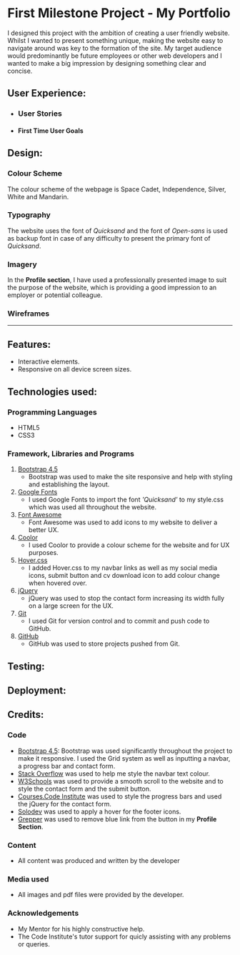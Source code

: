 # First Milestone Project - My Portfolio

I designed this project with the ambition of creating a user friendly website. Whilst I wanted to present something unique, making the website
easy to navigate around was key to the formation of the site. My target audience would predominantly be future employees or other web developers and I wanted to make a big impression by designing something clear and concise.

## User Experience:

* ### User Stories

* #### First Time User Goals


## Design:

### Colour Scheme

The colour scheme of the webpage is Space Cadet, Independence, Silver, White and Mandarin.

### Typography

The website uses the font of *Quicksand* and the font of *Open-sans* is used as backup font in case of any difficulty to present the primary font of *Quicksand*.

### Imagery

In the **Profile section**, I have used a professionally presented image to suit the purpose of the website, which is providing a good impression to an employer or potential colleague.

### Wireframes

-----------------

## Features:

* Interactive elements.
* Responsive on all device screen sizes.

## Technologies used:

### Programming Languages

* HTML5
* CSS3

### Framework, Libraries and Programs

1. [Bootstrap 4.5](https://getbootstrap.com) 
   * Bootstrap was used to make the site responsive and help with styling and establishing the layout.
1. [Google Fonts](https://fonts.google.com)
   * I used Google Fonts to import the font *'Quicksand'* to my style.css which was used all throughout the website.
1. [Font Awesome](https://fontawesome.com)
   * Font Awesome was used to add icons to my website to deliver a better UX. 
1. [Coolor](https://coolors.co)
   * I used Coolor to provide a colour scheme for the website and for UX purposes.
1. [Hover.css](https://ianlunn.github.io/Hover/)
   * I added Hover.css to my navbar links as well as my social media icons, submit button and cv download icon to add colour change when hovered over.
1. [jQuery](https://jquery.com/)
   * jQuery was used to stop the contact form increasing its width fully on a large screen for the UX.
1. [Git](https://git-scm.com/)
   * I used Git for version control and to commit and push code to GitHub.
1. [GitHub](https://github.com/)
   * GitHub was used to store projects pushed from Git.

## Testing:

## Deployment:

## Credits:

### Code
   * [Bootstrap 4.5](https://getbootstrap.com): Bootstrap was used significantly throughout the project to make it responsive. I used the Grid system as well as inputting a navbar, a progress bar and contact form.
   * [Stack Overflow](https://stackoverflow.com/) was used to help me style the navbar text colour.
   * [W3Schools](https://www.w3schools.com/) was used to provide a smooth scroll to the website and to style the contact form and the submit button.
   * [Courses.Code Institute](https://courses.codeinstitute.net/courses/course-v1:codeinstitute+FE+2017_T3/course/) was used to style the progress bars and used the jQuery for the contact form.
   * [Solodev](https://www.solodev.com/blog/web-design/how-to-change-icon-colors-and-background-colors-on-hover.stml) was used to apply a hover for the footer icons.
   * [Grepper](https://www.codegrepper.com/code-examples/css/how+to+remove+blue+color+in+anchor+tag) was used to remove blue link from the button in my **Profile Section**.

### Content
   * All content was produced and written by the developer

### Media used
   * All images and pdf files were provided by the developer.

### Acknowledgements
   * My Mentor for his highly constructive help.
   * The Code Institute's tutor support for quicly assisting with any problems or queries.